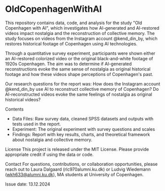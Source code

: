 # OldCopenhagenWithAI
This repository contains data, code, and analysis for the study "Old Copenhagen with AI", which investigates how AI-generated and AI-restored videos impact nostalgia and the reconstruction of collective memory. The study focuses on videos from the Instagram account @kend_din_by, which restores historical footage of Copenhagen using AI technologies.

Through a quantitative survey experiment, participants were shown either an AI-restored colorized video or the original black-and-white footage of 1920s Copenhagen. The aim was to determine if AI-generated reconstructions evoke the same sense of nostalgia as original historical footage and how these videos shape perceptions of Copenhagen's past.

Our research questions for the report was:
How does the Instagram account @kend_din_by use AI to reconstruct collective memory of Copenhagen?
Do AI-reconstructed videos evoke the same feelings of nostalgia as original historical videos?

Contents
* Data Files: Raw survey data, cleaned SPSS datasets and outputs with tests used in the report. 
* Experiment: The original experiment with survey questions and scales 
* Findings: Report with key results, charts, and theoretical framework about nostalgia and collective memory.
  
License
This project is released under the MIT License. Please provide appropriate credit if using the data or code.

Contact
For questions, contributions, or collaboration opportunities, please reach out to Laura Dalgaard (rlc970alumni.ku.dk) or Ludvig Wiedemann (wkh633@alumni.ku.dk), MA students at University of Copenhagen. 


Issue date: 13.12.2024

